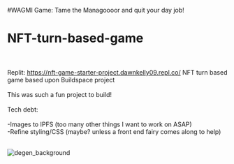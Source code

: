 #WAGMI Game: Tame the Managoooor and quit your day job!<br>
# NFT-turn-based-game<br><br>
Replit: https://nft-game-starter-project.dawnkelly09.repl.co/
NFT turn based game based upon Buildspace project<br><br>
This was such a fun project to build!<br><br>
Tech debt:<br><br>
-Images to IPFS (too many other things I want to work on ASAP)<br>
-Refine styling/CSS (maybe? unless a front end fairy comes along to help)<br><br>

![degen_background](https://user-images.githubusercontent.com/83190195/146645280-ddfbf048-984c-4cc5-ab05-89d40bcdf14d.jpeg)
